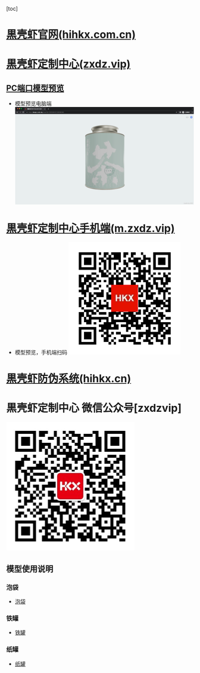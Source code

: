 [toc]

# [黒壳虾官网(hihkx.com.cn)](https://hihkx.com.cn)
# [黒壳虾定制中心(zxdz.vip)](https://www.zxdz.vip)
## [PC端口模型预览](https://design.zxdz.vip/share?id=1655908181529858049)
* 模型预览电脑端
![PC](./drawing/hkx/pcpreview.png)

# [黒壳虾定制中心手机端(m.zxdz.vip)](https//m.zxdz.vip)
* 模型预览，手机端扫码
![扫码预览](./drawing/hkx/preview.png)

# [黒壳虾防伪系统(hihkx.cn)](https://www.hihkx.cn/)
# 黒壳虾定制中心 微信公众号[zxdzvip]
![公众号](./drawing/hkx/qrcode_for_gh_31bb187566b1_344.jpg)





## 模型使用说明

### 泡袋
* [泡袋](./drawing/bubblebag/README.md)

### 铁罐
* [铁罐](./drawing/tincan/README.md)

### 纸罐
* [纸罐](./drawing/papercan/README.md)
